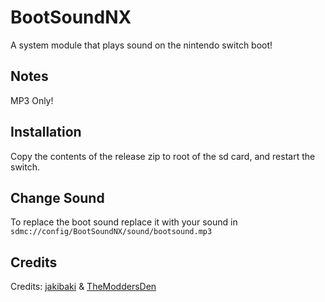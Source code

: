 # BootSoundNX

A system module that plays sound on the nintendo switch boot!

## Notes

MP3 Only!

## Installation

Copy the contents of the release zip to root of the sd card, and restart the switch.

## Change Sound

To replace the boot sound replace it with your sound in ```sdmc://config/BootSoundNX/sound/bootsound.mp3```

## Credits

Credits: [jakibaki](https://github.com/jakibaki) & [TheModdersDen](https://github.com/TheModdersDen)
